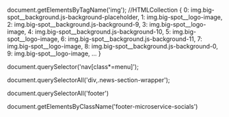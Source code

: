 document.getElementsByTagName('img');
//HTMLCollection { 0: img.big-spot__background.js-background-placeholder, 1: img.big-spot__logo-image, 2: img.big-spot__background.js-background-9, 3: img.big-spot__logo-image, 4: img.big-spot__background.js-background-10, 5: img.big-spot__logo-image, 6: img.big-spot__background.js-background-11, 7: img.big-spot__logo-image, 8: img.big-spot__background.js-background-0, 9: img.big-spot__logo-image, … }

document.querySelector('nav[class*=menu]');


document.querySelectorAll('div,.news-section-wrapper');

document.querySelectorAll('footer') 

document.getElementsByClassName('footer-microservice-socials')